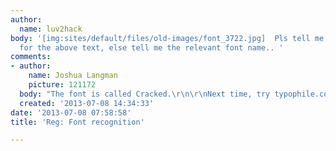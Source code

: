 ```yaml
---
author:
  name: luv2hack
body: '[img:sites/default/files/old-images/font_3722.jpg]  Pls tell me the font name
  for the above text, else tell me the relevant font name.. '
comments:
- author:
    name: Joshua Langman
    picture: 121172
  body: "The font is called Cracked.\r\n\r\nNext time, try typophile.com/typeid"
  created: '2013-07-08 14:34:33'
date: '2013-07-08 07:58:58'
title: 'Reg: Font recognition'

---
```

